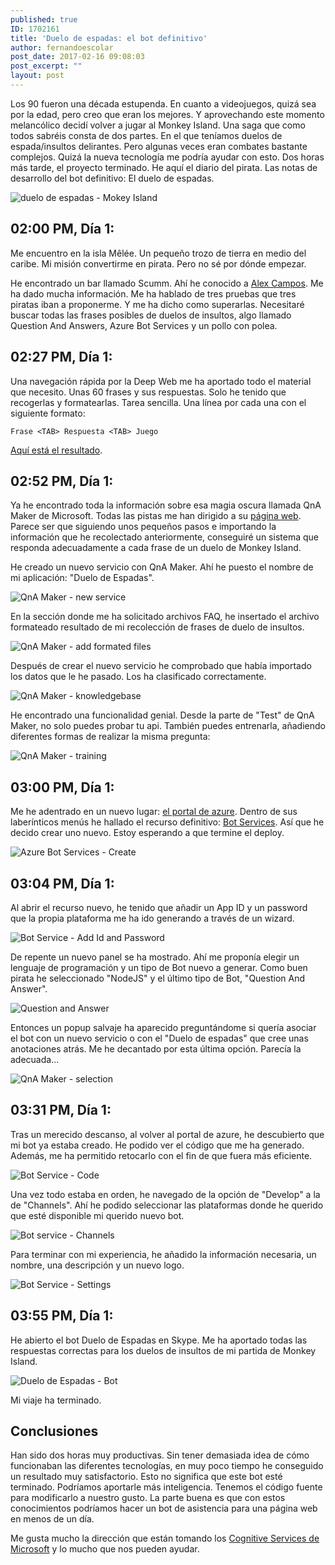 ```yaml
---
published: true
ID: 1702161
title: 'Duelo de espadas: el bot definitivo'
author: fernandoescolar
post_date: 2017-02-16 09:08:03
post_excerpt: ""
layout: post
---
```

Los 90 fueron una década estupenda. En cuanto a videojuegos, quizá sea por la edad, pero creo que eran los mejores. Y aprovechando este momento melancólico decidí volver a jugar al Monkey Island. Una saga que como todos sabréis consta de dos partes. En el que teníamos duelos de espada/insultos delirantes. Pero algunas veces eran combates bastante complejos. Quizá la nueva tecnología me podría ayudar con esto. Dos horas más tarde, el proyecto terminado. He aquí el diario del pirata. Las notas de desarrollo del bot definitivo: El duelo de espadas.<!--break-->

![duelo de espadas - Mokey Island]({{site.baseurl}}/public/uploads/2017/02/monkey-island.png)


## 02:00 PM, Día 1:

Me encuentro en la isla Mêlée. Un pequeño trozo de tierra en medio del caribe. Mi misión convertirme en pirata. Pero no sé por dónde empezar.

He encontrado un bar llamado Scumm. Ahí he conocido a [Alex Campos](https://twitter.com/alejacma "Alex Campos"). Me ha dado mucha información. Me ha hablado de tres pruebas que tres piratas iban a proponerme. Y me ha dicho como superarlas. Necesitaré buscar todas las frases posibles de duelos de insultos, algo llamado Question And Answers, Azure Bot Services y un pollo con polea.


## 02:27 PM, Día 1:

Una navegación rápida por la Deep Web me ha aportado todo el material que necesito. Unas 60 frases y sus respuestas. Solo he tenido que recogerlas y formatearlas. Tarea sencilla. Una línea por cada una con el siguiente formato: 

```
Frase <TAB> Respuesta <TAB> Juego
```

[Aquí está el resultado]({{site.baseurl}}/public/uploads/2017/02/duelo-espadas.txt "duelo-espadas.txt").


## 02:52 PM, Día 1:

Ya he encontrado toda la información sobre esa magia oscura llamada QnA Maker de Microsoft. Todas las pistas me han dirigido a su [página web](https://qnamaker.ai/ "QnA Maker"). Parece ser que siguiendo unos pequeños pasos e importando la información que he recolectado anteriormente, conseguiré un sistema que responda adecuadamente a cada frase de un duelo de Monkey Island.

He creado un nuevo servicio con QnA Maker. Ahí he puesto el nombre de mi aplicación: "Duelo de Espadas".

![QnA Maker - new service]({{site.baseurl}}/public/uploads/2017/02/qna-create.PNG)


En la sección donde me ha solicitado archivos FAQ, he insertado el archivo formateado resultado de mi recolección de frases de duelo de insultos.

![QnA Maker - add formated files]({{site.baseurl}}/public/uploads/2017/02/qna-create-files.PNG)


Después de crear el nuevo servicio he comprobado que había importado los datos que le he pasado. Los ha clasificado correctamente.

![QnA Maker - knowledgebase]({{site.baseurl}}/public/uploads/2017/02/qna-create-knowledgebase.PNG)


He encontrado una funcionalidad genial. Desde la parte de "Test" de QnA Maker, no solo puedes probar tu api. También puedes entrenarla, añadiendo diferentes formas de realizar la misma pregunta:

![QnA Maker - training]({{site.baseurl}}/public/uploads/2017/02/qna-create-training.PNG)


## 03:00 PM, Día 1:

Me he adentrado en un nuevo lugar: [el portal de azure](https://portal.azure.com "Azure Portal"). Dentro de sus laberínticos menús he hallado el recurso definitivo: [Bot Services](https://azure.microsoft.com/en-us/services/bot-service/ "Bot Services"). Así que he decido crear uno nuevo. Estoy esperando a que termine el deploy.

![Azure Bot Services - Create]({{site.baseurl}}/public/uploads/2017/02/azure-bot-service-2.PNG)


## 03:04 PM, Día 1:

Al abrir el recurso nuevo, he tenido que añadir un App ID y un password que la propia plataforma me ha ido generando a través de un wizard.

![Bot Service - Add Id and Password]({{site.baseurl}}/public/uploads/2017/02/azure-bot-service-3.PNG)


De repente un nuevo panel se ha mostrado. Ahí me proponía elegir un lenguaje de programación y un tipo de Bot nuevo a generar. Como buen pirata he seleccionado "NodeJS" y el último tipo de Bot, "Question And Answer".

![Question and Answer]({{site.baseurl}}/public/uploads/2017/02/azure-bot-service-4.PNG)


Entonces un popup salvaje ha aparecido preguntándome si quería asociar el bot con un nuevo servicio o con el "Duelo de espadas" que cree unas anotaciones atrás. Me he decantado por esta última opción. Parecía la adecuada...

![QnA Maker - selection]({{site.baseurl}}/public/uploads/2017/02/azure-bot-service-5.PNG)


## 03:31 PM, Día 1:

Tras un merecido descanso, al volver al portal de azure, he descubierto que mi bot ya estaba creado. He podido ver el código que me ha generado. Además, me ha permitido retocarlo con el fin de que fuera más eficiente.

![Bot Service - Code]({{site.baseurl}}/public/uploads/2017/02/duelo-espadas-code.PNG)


Una vez todo estaba en orden, he navegado de la opción de "Develop" a la de "Channels". Ahí he podido seleccionar las plataformas donde he querido que esté disponible mi querido nuevo bot.

![Bot service - Channels]({{site.baseurl}}/public/uploads/2017/02/duelo-espadas-channels.PNG)


Para terminar con mi experiencia, he añadido la información necesaria, un nombre, una descripción y un nuevo logo.

![Bot Service - Settings]({{site.baseurl}}/public/uploads/2017/02/duelo-espadas-settings.PNG)


## 03:55 PM, Día 1:

He abierto el bot Duelo de Espadas en Skype. Me ha aportado todas las respuestas correctas para los duelos de insultos de mi partida de Monkey Island. 

![Duelo de Espadas - Bot]({{site.baseurl}}/public/uploads/2017/02/duelo-espadas-bot.png)


Mi viaje ha terminado.


## Conclusiones

Han sido dos horas muy productivas. Sin tener demasiada idea de cómo funcionaban las diferentes tecnologías, en muy poco tiempo he conseguido un resultado muy satisfactorio. Esto no significa que este bot esté terminado. Podríamos aportarle más inteligencia. Tenemos el código fuente para modificarlo a nuestro gusto. La parte buena es que con estos conocimientos podríamos hacer un bot de asistencia para una página web en menos de un día.

Me gusta mucho la dirección que están tomando los [Cognitive Services de Microsoft](https://www.microsoft.com/cognitive-services/en-us/ "Cognitive Services") y lo mucho que nos pueden ayudar.
